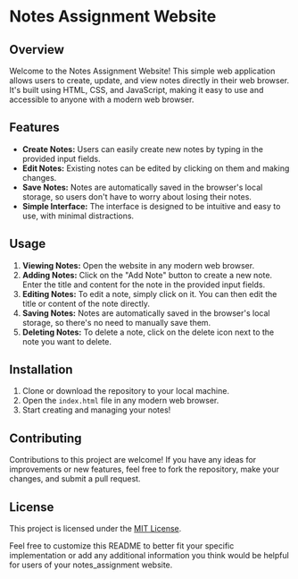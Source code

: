 
# Notes Assignment Website

## Overview

Welcome to the Notes Assignment Website! This simple web application allows users to create, update, and view notes directly in their web browser. It's built using HTML, CSS, and JavaScript, making it easy to use and accessible to anyone with a modern web browser.

## Features

- **Create Notes:** Users can easily create new notes by typing in the provided input fields.
- **Edit Notes:** Existing notes can be edited by clicking on them and making changes.
- **Save Notes:** Notes are automatically saved in the browser's local storage, so users don't have to worry about losing their notes.
- **Simple Interface:** The interface is designed to be intuitive and easy to use, with minimal distractions.

## Usage

1. **Viewing Notes:** Open the website in any modern web browser.
2. **Adding Notes:** Click on the "Add Note" button to create a new note. Enter the title and content for the note in the provided input fields.
3. **Editing Notes:** To edit a note, simply click on it. You can then edit the title or content of the note directly.
4. **Saving Notes:** Notes are automatically saved in the browser's local storage, so there's no need to manually save them.
5. **Deleting Notes:** To delete a note, click on the delete icon next to the note you want to delete.

## Installation

1. Clone or download the repository to your local machine.
2. Open the `index.html` file in any modern web browser.
3. Start creating and managing your notes!

## Contributing

Contributions to this project are welcome! If you have any ideas for improvements or new features, feel free to fork the repository, make your changes, and submit a pull request.

## License

This project is licensed under the [MIT License](LICENSE).



Feel free to customize this README to better fit your specific implementation or add any additional information you think would be helpful for users of your notes_assignment website.
